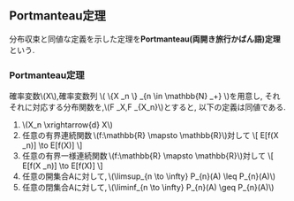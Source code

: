 ## Portmanteau定理
分布収束と同値な定義を示した定理を**Portmanteau(両開き旅行かばん語)定理**という.

### Portmanteau定理
確率変数\\(X\\),確率変数列 \\( \\{X _n \\} _{n \in \mathbb{N} _+} \\)を用意し,
それそれに対応する分布関数を,\\(F _X,F _{X_n}\\)とすると,
以下の定義は同値である.

1. \\(X_n \xrightarrow{d} X\\)
1. 任意の有界連続関数&thinsp;\\(f:\mathbb{R} \mapsto \mathbb{R}\\)対して
   \\[
	   E[f(X _n)] \to E[f(X)]
   \\]
1. 任意の有界一様連続関数&thinsp;\\(f:\mathbb{R} \mapsto \mathbb{R}\\)対して
   \\[
	   E[f(X _n)] \to E[f(X)]
   \\]
1. 任意の開集合Aに対して,&thinsp;\\(\limsup_{n \to \infty} P_{n}(A) \leq P_{n}(A)\\)
1. 任意の閉集合Aに対して,&thinsp;\\(\liminf_{n \to \infty} P_{n}(A) \geq P_{n}(A)\\)
